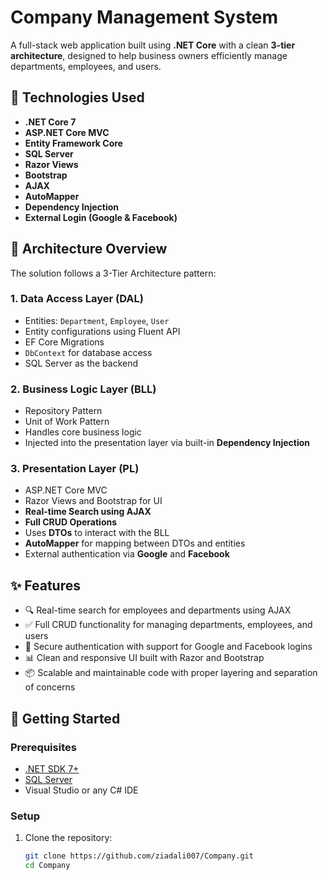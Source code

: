 # Company Management System

A full-stack web application built using **.NET Core** with a clean **3-tier architecture**, designed to help business owners efficiently manage departments, employees, and users.

## 🔧 Technologies Used

- **.NET Core 7**
- **ASP.NET Core MVC**
- **Entity Framework Core**
- **SQL Server**
- **Razor Views**
- **Bootstrap**
- **AJAX**
- **AutoMapper**
- **Dependency Injection**
- **External Login (Google & Facebook)**

## 📁 Architecture Overview

The solution follows a 3-Tier Architecture pattern:

### 1. Data Access Layer (DAL)
- Entities: `Department`, `Employee`, `User`
- Entity configurations using Fluent API
- EF Core Migrations
- `DbContext` for database access
- SQL Server as the backend

### 2. Business Logic Layer (BLL)
- Repository Pattern
- Unit of Work Pattern
- Handles core business logic
- Injected into the presentation layer via built-in **Dependency Injection**

### 3. Presentation Layer (PL)
- ASP.NET Core MVC
- Razor Views and Bootstrap for UI
- **Real-time Search using AJAX**
- **Full CRUD Operations**
- Uses **DTOs** to interact with the BLL
- **AutoMapper** for mapping between DTOs and entities
- External authentication via **Google** and **Facebook**

## ✨ Features

- 🔍 Real-time search for employees and departments using AJAX  
- ✅ Full CRUD functionality for managing departments, employees, and users  
- 🔐 Secure authentication with support for Google and Facebook logins  
- 📊 Clean and responsive UI built with Razor and Bootstrap  
- 📦 Scalable and maintainable code with proper layering and separation of concerns

## 🚀 Getting Started

### Prerequisites

- [.NET SDK 7+](https://dotnet.microsoft.com/en-us/download)
- [SQL Server](https://www.microsoft.com/en-us/sql-server)
- Visual Studio or any C# IDE

### Setup

1. Clone the repository:
   ```bash
   git clone https://github.com/ziadali007/Company.git
   cd Company
